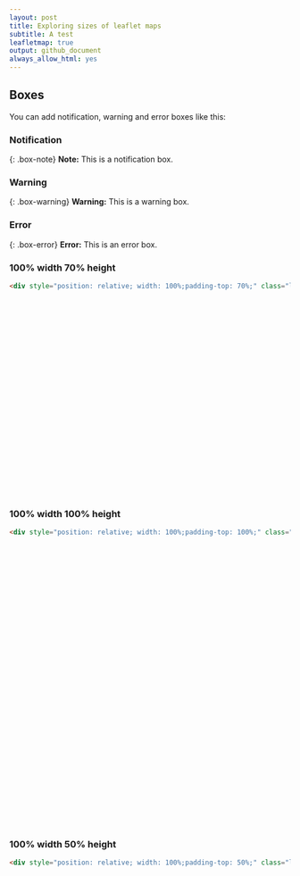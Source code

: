 ```yaml
---
layout: post
title: Exploring sizes of leaflet maps
subtitle: A test
leafletmap: true
output: github_document
always_allow_html: yes
---
```


## Boxes
You can add notification, warning and error boxes like this:

### Notification

<i class="fa fa-file-powerpoint-o fa-stack-1x fa-inverse"></i>

{: .box-note}
**Note:** This is a notification box. <i class="fa fa-file-powerpoint-o fa-stack-1x fa-inverse"></i>

### Warning

{: .box-warning}
**Warning:** This is a warning box.

### Error

{: .box-error}
**Error:** This is an error box.



### 100% width 70% height

```html
<div style="position: relative; width: 100%;padding-top: 70%;" class="leaflet html-widget">
```
<div id="htmlwidget-6fa038b19035c1fdc62e" style="position: relative; width: 100%;padding-top: 70%;" class="leaflet html-widget"></div><script type="application/json" data-for="htmlwidget-6fa038b19035c1fdc62e">{"x":{"options":{"minZoom":1.5,"crs":{"crsClass":"L.CRS.EPSG3857","code":null,"proj4def":null,"projectedBounds":null,"options":{}}},"calls":[{"method":"addTiles","args":["//{s}.tile.openstreetmap.org/{z}/{x}/{y}.png",null,null,{"detectRetina":true,"noWrap":true,"attribution":"&copy; <a href=\"http://openstreetmap.org\">OpenStreetMap<\/a> contributors, <a href=\"http://creativecommons.org/licenses/by-sa/2.0/\">CC-BY-SA<\/a>"}]},{"method":"setMaxBounds","args":[-90,-180,90,180]}],"setView":[[40.49181,-3.56948],3,[]]},"evals":[],"jsHooks":[]}</script>
<!--/html_preserve-->


### 100% width 100% height

```html
<div style="position: relative; width: 100%;padding-top: 100%;" class="leaflet html-widget">
```
<!--html_preserve-->
<div id="htmlwidget-0397b2b18e58d31303dd" style="position: relative; width: 100%;padding-top: 100%;" class="leaflet html-widget"></div><script type="application/json" data-for="htmlwidget-0397b2b18e58d31303dd">{"x":{"options":{"minZoom":1.5,"crs":{"crsClass":"L.CRS.EPSG3857","code":null,"proj4def":null,"projectedBounds":null,"options":{}}},"calls":[{"method":"addTiles","args":["//{s}.tile.openstreetmap.org/{z}/{x}/{y}.png",null,null,{"detectRetina":true,"noWrap":true,"attribution":"&copy; <a href=\"http://openstreetmap.org\">OpenStreetMap<\/a> contributors, <a href=\"http://creativecommons.org/licenses/by-sa/2.0/\">CC-BY-SA<\/a>"}]},{"method":"setMaxBounds","args":[-90,-180,90,180]}],"setView":[[40.49181,-3.56948],3,[]]},"evals":[],"jsHooks":[]}</script>
<!--/html_preserve-->




  
  
  ### 100% width 50% height
```html
<div style="position: relative; width: 100%;padding-top: 50%;" class="leaflet html-widget">
```

<!--html_preserve-->
<div id="htmlwidget-908d7256a5ca41471041" style="position: relative; width: 100%;padding-top: 50%;" class="leaflet html-widget"></div><script type="application/json" data-for="htmlwidget-908d7256a5ca41471041">{"x":{"options":{"minZoom":1.5,"crs":{"crsClass":"L.CRS.EPSG3857","code":null,"proj4def":null,"projectedBounds":null,"options":{}}},"calls":[{"method":"addTiles","args":["//{s}.tile.openstreetmap.org/{z}/{x}/{y}.png",null,null,{"detectRetina":true,"noWrap":true,"attribution":"&copy; <a href=\"http://openstreetmap.org\">OpenStreetMap<\/a> contributors, <a href=\"http://creativecommons.org/licenses/by-sa/2.0/\">CC-BY-SA<\/a>"}]},{"method":"setMaxBounds","args":[-90,-180,90,180]}],"setView":[[40.49181,-3.56948],3,[]]},"evals":[],"jsHooks":[]}</script>
<!--/html_preserve-->
